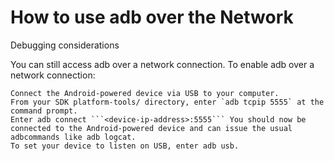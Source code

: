 # How to use adb over the Network
Debugging considerations

You can still access adb over a network connection. To enable adb over a network connection:

    Connect the Android-powered device via USB to your computer.
    From your SDK platform-tools/ directory, enter `adb tcpip 5555` at the command prompt.
    Enter adb connect ```<device-ip-address>:5555``` You should now be connected to the Android-powered device and can issue the usual adbcommands like adb logcat.
    To set your device to listen on USB, enter adb usb.
